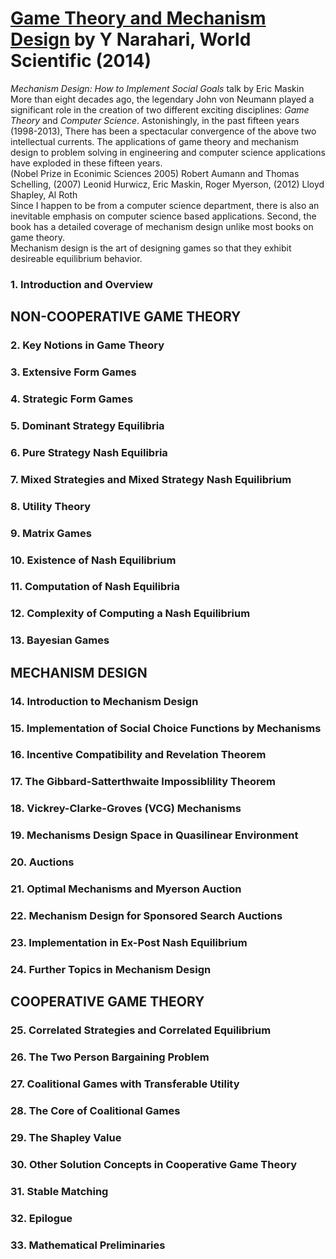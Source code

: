 # [Game Theory and Mechanism Design][homepage] by Y Narahari, World Scientific (2014)

*Mechanism Design: How to Implement Social Goals* talk by Eric Maskin<br>
More than eight decades ago, the legendary John von Neumann played a significant
 role in the creation of two different exciting disciplines: *Game Theory* and
 *Computer Science*. Astonishingly, in the past fifteen years (1998-2013), There
 has been a spectacular convergence of the above two intellectual currents. The
 applications of game theory and mechanism design to problem solving in
 engineering and computer science applications have exploded in these fifteen
 years.<br>
(Nobel Prize in Econimic Sciences 2005) Robert Aumann and Thomas Schelling,
 (2007) Leonid Hurwicz, Eric Maskin, Roger Myerson, (2012) Lloyd Shapley, Al
 Roth<br>
Since I happen to be from a computer science department, there is also an
 inevitable emphasis on computer science based applications. Second, the book
 has a detailed coverage of mechanism design unlike most books on game
 theory.<br>
Mechanism design is the art of designing games so that they exhibit desireable
 equilibrium behavior.

[homepage]: http://www.worldscientific.com/worldscibooks/10.1142/8902

### 1. Introduction and Overview

## NON-COOPERATIVE GAME THEORY

### 2. Key Notions in Game Theory

### 3. Extensive Form Games

### 4. Strategic Form Games

### 5. Dominant Strategy Equilibria

### 6. Pure Strategy Nash Equilibria

### 7. Mixed Strategies and Mixed Strategy Nash Equilibrium

### 8. Utility Theory

### 9. Matrix Games

### 10. Existence of Nash Equilibrium

### 11. Computation of Nash Equilibria

### 12. Complexity of Computing a Nash Equilibrium

### 13. Bayesian Games

## MECHANISM DESIGN

### 14. Introduction to Mechanism Design

### 15. Implementation of Social Choice Functions by Mechanisms

### 16. Incentive Compatibility and Revelation Theorem

### 17. The Gibbard-Satterthwaite Impossiblility Theorem

### 18. Vickrey-Clarke-Groves (VCG) Mechanisms

### 19. Mechanisms Design Space in Quasilinear Environment

### 20. Auctions

### 21. Optimal Mechanisms and Myerson Auction

### 22. Mechanism Design for Sponsored Search Auctions

### 23. Implementation in Ex-Post Nash Equilibrium

### 24. Further Topics in Mechanism Design

## COOPERATIVE GAME THEORY

### 25. Correlated Strategies and Correlated Equilibrium

### 26. The Two Person Bargaining Problem

### 27. Coalitional Games with Transferable Utility

### 28. The Core of Coalitional Games

### 29. The Shapley Value

### 30. Other Solution Concepts in Cooperative Game Theory

### 31. Stable Matching

### 32. Epilogue

### 33. Mathematical Preliminaries

